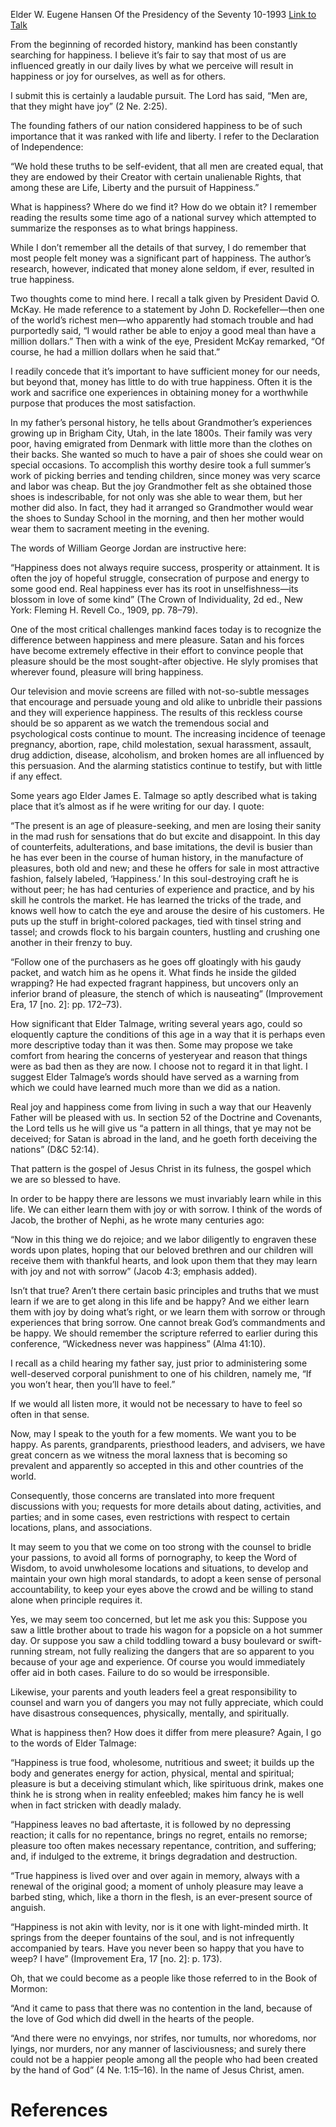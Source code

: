 Elder W. Eugene Hansen
Of the Presidency of the Seventy
10-1993
[Link to Talk](https://www.churchofjesuschrist.org/study/general-conference/1993/10/the-search-for-happiness?lang=eng)

From the beginning of recorded history, mankind has been constantly searching for happiness. I believe it’s fair to say that most of us are influenced greatly in our daily lives by what we perceive will result in happiness or joy for ourselves, as well as for others.

I submit this is certainly a laudable pursuit. The Lord has said, “Men are, that they might have joy” (2 Ne. 2:25).

The founding fathers of our nation considered happiness to be of such importance that it was ranked with life and liberty. I refer to the Declaration of Independence:

“We hold these truths to be self-evident, that all men are created equal, that they are endowed by their Creator with certain unalienable Rights, that among these are Life, Liberty and the pursuit of Happiness.”

What is happiness? Where do we find it? How do we obtain it? I remember reading the results some time ago of a national survey which attempted to summarize the responses as to what brings happiness.

While I don’t remember all the details of that survey, I do remember that most people felt money was a significant part of happiness. The author’s research, however, indicated that money alone seldom, if ever, resulted in true happiness.

Two thoughts come to mind here. I recall a talk given by President David O. McKay. He made reference to a statement by John D. Rockefeller—then one of the world’s richest men—who apparently had stomach trouble and had purportedly said, “I would rather be able to enjoy a good meal than have a million dollars.” Then with a wink of the eye, President McKay remarked, “Of course, he had a million dollars when he said that.”

I readily concede that it’s important to have sufficient money for our needs, but beyond that, money has little to do with true happiness. Often it is the work and sacrifice one experiences in obtaining money for a worthwhile purpose that produces the most satisfaction.

In my father’s personal history, he tells about Grandmother’s experiences growing up in Brigham City, Utah, in the late 1800s. Their family was very poor, having emigrated from Denmark with little more than the clothes on their backs. She wanted so much to have a pair of shoes she could wear on special occasions. To accomplish this worthy desire took a full summer’s work of picking berries and tending children, since money was very scarce and labor was cheap. But the joy Grandmother felt as she obtained those shoes is indescribable, for not only was she able to wear them, but her mother did also. In fact, they had it arranged so Grandmother would wear the shoes to Sunday School in the morning, and then her mother would wear them to sacrament meeting in the evening.

The words of William George Jordan are instructive here:

“Happiness does not always require success, prosperity or attainment. It is often the joy of hopeful struggle, consecration of purpose and energy to some good end. Real happiness ever has its root in unselfishness—its blossom in love of some kind” (The Crown of Individuality, 2d ed., New York: Fleming H. Revell Co., 1909, pp. 78–79).

One of the most critical challenges mankind faces today is to recognize the difference between happiness and mere pleasure. Satan and his forces have become extremely effective in their effort to convince people that pleasure should be the most sought-after objective. He slyly promises that wherever found, pleasure will bring happiness.

Our television and movie screens are filled with not-so-subtle messages that encourage and persuade young and old alike to unbridle their passions and they will experience happiness. The results of this reckless course should be so apparent as we watch the tremendous social and psychological costs continue to mount. The increasing incidence of teenage pregnancy, abortion, rape, child molestation, sexual harassment, assault, drug addiction, disease, alcoholism, and broken homes are all influenced by this persuasion. And the alarming statistics continue to testify, but with little if any effect.

Some years ago Elder James E. Talmage so aptly described what is taking place that it’s almost as if he were writing for our day. I quote:

“The present is an age of pleasure-seeking, and men are losing their sanity in the mad rush for sensations that do but excite and disappoint. In this day of counterfeits, adulterations, and base imitations, the devil is busier than he has ever been in the course of human history, in the manufacture of pleasures, both old and new; and these he offers for sale in most attractive fashion, falsely labeled, ‘Happiness.’ In this soul-destroying craft he is without peer; he has had centuries of experience and practice, and by his skill he controls the market. He has learned the tricks of the trade, and knows well how to catch the eye and arouse the desire of his customers. He puts up the stuff in bright-colored packages, tied with tinsel string and tassel; and crowds flock to his bargain counters, hustling and crushing one another in their frenzy to buy.

“Follow one of the purchasers as he goes off gloatingly with his gaudy packet, and watch him as he opens it. What finds he inside the gilded wrapping? He had expected fragrant happiness, but uncovers only an inferior brand of pleasure, the stench of which is nauseating” (Improvement Era, 17 [no. 2]: pp. 172–73).

How significant that Elder Talmage, writing several years ago, could so eloquently capture the conditions of this age in a way that it is perhaps even more descriptive today than it was then. Some may propose we take comfort from hearing the concerns of yesteryear and reason that things were as bad then as they are now. I choose not to regard it in that light. I suggest Elder Talmage’s words should have served as a warning from which we could have learned much more than we did as a nation.

Real joy and happiness come from living in such a way that our Heavenly Father will be pleased with us. In section 52 of the Doctrine and Covenants, the Lord tells us he will give us “a pattern in all things, that ye may not be deceived; for Satan is abroad in the land, and he goeth forth deceiving the nations” (D&C 52:14).

That pattern is the gospel of Jesus Christ in its fulness, the gospel which we are so blessed to have.

In order to be happy there are lessons we must invariably learn while in this life. We can either learn them with joy or with sorrow. I think of the words of Jacob, the brother of Nephi, as he wrote many centuries ago:

“Now in this thing we do rejoice; and we labor diligently to engraven these words upon plates, hoping that our beloved brethren and our children will receive them with thankful hearts, and look upon them that they may learn with joy and not with sorrow” (Jacob 4:3; emphasis added).

Isn’t that true? Aren’t there certain basic principles and truths that we must learn if we are to get along in this life and be happy? And we either learn them with joy by doing what’s right, or we learn them with sorrow or through experiences that bring sorrow. One cannot break God’s commandments and be happy. We should remember the scripture referred to earlier during this conference, “Wickedness never was happiness” (Alma 41:10).

I recall as a child hearing my father say, just prior to administering some well-deserved corporal punishment to one of his children, namely me, “If you won’t hear, then you’ll have to feel.”

If we would all listen more, it would not be necessary to have to feel so often in that sense.

Now, may I speak to the youth for a few moments. We want you to be happy. As parents, grandparents, priesthood leaders, and advisers, we have great concern as we witness the moral laxness that is becoming so prevalent and apparently so accepted in this and other countries of the world.

Consequently, those concerns are translated into more frequent discussions with you; requests for more details about dating, activities, and parties; and in some cases, even restrictions with respect to certain locations, plans, and associations.

It may seem to you that we come on too strong with the counsel to bridle your passions, to avoid all forms of pornography, to keep the Word of Wisdom, to avoid unwholesome locations and situations, to develop and maintain your own high moral standards, to adopt a keen sense of personal accountability, to keep your eyes above the crowd and be willing to stand alone when principle requires it.

Yes, we may seem too concerned, but let me ask you this: Suppose you saw a little brother about to trade his wagon for a popsicle on a hot summer day. Or suppose you saw a child toddling toward a busy boulevard or swift-running stream, not fully realizing the dangers that are so apparent to you because of your age and experience. Of course you would immediately offer aid in both cases. Failure to do so would be irresponsible.

Likewise, your parents and youth leaders feel a great responsibility to counsel and warn you of dangers you may not fully appreciate, which could have disastrous consequences, physically, mentally, and spiritually.

What is happiness then? How does it differ from mere pleasure? Again, I go to the words of Elder Talmage:

“Happiness is true food, wholesome, nutritious and sweet; it builds up the body and generates energy for action, physical, mental and spiritual; pleasure is but a deceiving stimulant which, like spirituous drink, makes one think he is strong when in reality enfeebled; makes him fancy he is well when in fact stricken with deadly malady.

“Happiness leaves no bad aftertaste, it is followed by no depressing reaction; it calls for no repentance, brings no regret, entails no remorse; pleasure too often makes necessary repentance, contrition, and suffering; and, if indulged to the extreme, it brings degradation and destruction.

“True happiness is lived over and over again in memory, always with a renewal of the original good; a moment of unholy pleasure may leave a barbed sting, which, like a thorn in the flesh, is an ever-present source of anguish.

“Happiness is not akin with levity, nor is it one with light-minded mirth. It springs from the deeper fountains of the soul, and is not infrequently accompanied by tears. Have you never been so happy that you have to weep? I have” (Improvement Era, 17 [no. 2]: p. 173).

Oh, that we could become as a people like those referred to in the Book of Mormon:

“And it came to pass that there was no contention in the land, because of the love of God which did dwell in the hearts of the people.

“And there were no envyings, nor strifes, nor tumults, nor whoredoms, nor lyings, nor murders, nor any manner of lasciviousness; and surely there could not be a happier people among all the people who had been created by the hand of God” (4 Ne. 1:15–16). In the name of Jesus Christ, amen.

# References
